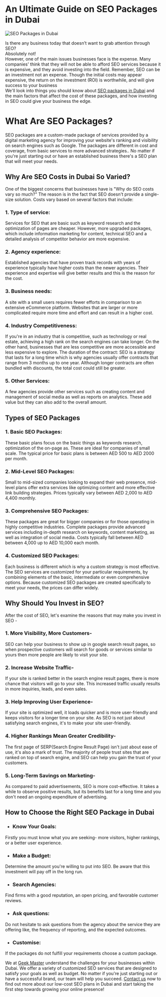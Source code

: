 # An Ultimate Guide on SEO Packages in Dubai
![SEO Packages in Dubai](https://www.geekmaster.io/wp-content/uploads/2024/10/An-Ultimate-Guide-on-SEO-Packages-in-Dubai-1.webp)

Is there any business today that doesn’t want to grab attention through SEO?\
Absolutely not!\
However, one of the main issues businesses face is the expense. Many companies' think that they will not be able to afford SEO services because it is expensive, and they avoid investing into the field. Remember, SEO can be an investment not an expense. Though the initial costs may appear expensive, the return on the investment (ROI) is worthwhile, and will give success to your business\
We'll look into things you should know about [SEO packages in Dubai](https://www.geekmaster.io/blogs/an-ultimate-guide-on-seo-packages-in-dubai/) and the main factors that affect the cost of these packages, and how investing in SEO could give your business the edge.
# What Are SEO Packages?
SEO packages are a custom-made package of services provided by a digital marketing agency for improving your website's ranking and visibility on search engines such as Google. The packages are different in cost and coverage, from basic services to more advanced strategies.. No matter if you're just starting out or have an established business there's a SEO plan that will meet your needs.
## Why Are SEO Costs in Dubai So Varied?
One of the biggest concerns that businesses have is "Why do SEO costs vary so much?" The reason is in the fact that SEO doesn't provide a single-size solution. Costs vary based on several factors that include:
### 1. Type of service: 
Services for SEO that are basic such as keyword research and the optimization of pages are cheaper. However, more upgraded packages, which include information marketing for content, technical SEO and a detailed analysis of competitor behavior are more expensive.
### 2. Agency experience: 
Established agencies that have proven track records with years of experience typically have higher costs than the newer agencies. Their experience and expertise will give better results and this is the reason for the cost.
### 3. Business needs:
A site with a small users requires fewer efforts in comparison to an extensive eCommerce platform. Websites that are larger or more complicated require more time and effort and can result in a higher cost.
### 4. Industry Competitiveness: 
If you're in an industry that is competitive, such as technology or real estate, achieving a high rank on the search engines can take longer. On the other hand, businesses                                                                                                                                                                                                                                                                                              that are less competitive are more accessible and less expensive to explore.
The duration of the contract: SEO is a strategy that lasts for a long time which is why agencies usually offer contracts that range from 3 months up to one year. Although longer contracts are often bundled with discounts, the total cost could still be greater.
### 5. Other Services: 
A few agencies provide other services such as creating content and management of social media as well as reports on analytics. These add value but they can also add to the overall amount.
## Types of SEO Packages
### 1. Basic SEO Packages:

These basic plans focus on the basic things as keywords research, optimization of the on-page as. These are ideal for companies of small scale. The typical price for basic plans is between AED 500 to AED 2000 per month.
### 2. Mid-Level SEO Packages:

Small to mid-sized companies looking to expand their web presence, mid-level plans offer extra services like optimizing content and more effective link building strategies. Prices typically vary between AED 2,000 to AED 4,400 monthly.
### 3. Comprehensive SEO Packages:

These packages are great for bigger companies or for those operating in highly competitive industries. Complete packages provide advanced services including in-depth research on keywords, content marketing, as well as integration of social media. Costs typically fall between AED between 4,000 up to AED 10,000 each month.
### 4. Customized SEO Packages:

Each business is different which is why a custom strategy is most effective. The SEO services are customized for your particular requirements, by combining elements of the basic, intermediate or even comprehensive options. Because customized SEO packages are created specifically to meet your needs, the prices can differ widely.
## Why Should You Invest in SEO?
After the cost of SEO, let's examine the reasons that may make you invest in SEO -
### 1. More Visibility, More Customers-
SEO can help your business to show up in google search result pages, so when prospective customers will search for goods or services similar to yours then more people are likely to visit your site.
### 2. Increase Website Traffic-
If your site is ranked better in the search engine result pages, there is more chance that visitors will go to your site. This increased traffic usually results in more inquiries, leads, and even sales.
### 3. Help Improving User Experience-
If your site is optimized well, it loads quicker and is more user-friendly and keeps visitors for a longer time on your site. As SEO is not just about satisfying search engines, it's to make your site user-friendly.
### 4. Higher Rankings Mean Greater Credibility-
The first page of SERP(Search Engine Result Page) isn't just about ease of use, it's also a mark of trust. The majority of people trust sites that are ranked on top of search engine, and SEO can help you gain the trust of your customers.
### 5. Long-Term Savings on Marketing-
As compared to paid advertisements, SEO is more cost-effective. It takes a while to observe positive results, but its benefits last for a long time and you don't need an ongoing expenditure of advertising.
## How to Choose the Right SEO Package in Dubai
+ ### Know Your Goals: 
Firstly you must know what you are seeking- more visitors, higher rankings, or a better user experience.
+ ### Make a Budget: 
Determine the amount you're willing to put into SEO. Be aware that this investment will pay off in the long run.
+ ### Search Agencies: 
Find firms with a good reputation, an open pricing, and favorable customer reviews.
+ ### Ask questions: 
Do not hesitate to ask questions from the agency about the service they are offering like, the frequency of reporting, and the expected outcomes.
+ ### Customise: 
If the packages do not fulfill your requirements choose a custom package.


We at [Geek Master](https://www.geekmaster.io/) understand the challenges for your businesses within Dubai. We offer a variety of customized SEO services that are designed to satisfy your goals as well as budget. No matter if you're just starting out or have a successful brand, our team will help you succeed.
[Contact us](https://www.geekmaster.io/contact-us/) now to find out more about our low-cost SEO plans in Dubai and start taking the first step towards growing your online presence!

